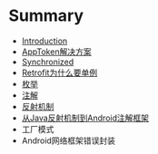 # Summary

* [Introduction](README.md)
* [AppToken解决方案](apptokenjie-jue-fang-an.md)
* [Synchronized](synchronized.md)
* [Retrofit为什么要单例](retrofitwei-shi-yao-yao-dan-li.md)
* [枚举](mei-ju.md)
* [注解](zhu-jie.md)
* [反射机制](fan-she-ji-zhi.md)
* [从Java反射机制到Android注解框架](cong-java-fan-she-ji-zhi-dao-android-zhu-jie-kuang-jia.md)
* 工厂模式
* Android网络框架错误封装

